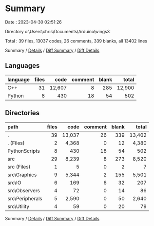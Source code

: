 # Summary

Date : 2023-04-30 02:51:26

Directory c:\\Users\\chris\\Documents\\Arduino\\wings3

Total : 39 files,  13037 codes, 26 comments, 339 blanks, all 13402 lines

Summary / [Details](details.md) / [Diff Summary](diff.md) / [Diff Details](diff-details.md)

## Languages
| language | files | code | comment | blank | total |
| :--- | ---: | ---: | ---: | ---: | ---: |
| C++ | 31 | 12,607 | 8 | 285 | 12,900 |
| Python | 8 | 430 | 18 | 54 | 502 |

## Directories
| path | files | code | comment | blank | total |
| :--- | ---: | ---: | ---: | ---: | ---: |
| . | 39 | 13,037 | 26 | 339 | 13,402 |
| . (Files) | 2 | 4,368 | 0 | 12 | 4,380 |
| PythonScripts | 8 | 430 | 18 | 54 | 502 |
| src | 29 | 8,239 | 8 | 273 | 8,520 |
| src (Files) | 1 | 5 | 0 | 2 | 7 |
| src\\Graphics | 9 | 5,344 | 2 | 155 | 5,501 |
| src\\IO | 6 | 169 | 6 | 32 | 207 |
| src\\Observers | 4 | 72 | 0 | 14 | 86 |
| src\\Peripherals | 5 | 2,590 | 0 | 50 | 2,640 |
| src\\Utility | 4 | 59 | 0 | 20 | 79 |

Summary / [Details](details.md) / [Diff Summary](diff.md) / [Diff Details](diff-details.md)
